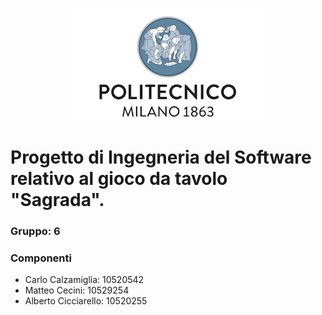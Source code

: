 <p align="center"> 
<img src="Deliverables/polimi_logo.png">
</p>

# Progetto di Ingegneria del Software relativo al gioco da tavolo "Sagrada".
### Gruppo: 6
### Componenti
- Carlo Calzamiglia: 10520542
- Matteo Cecini: 10529254
- Alberto Cicciarello: 10520255





